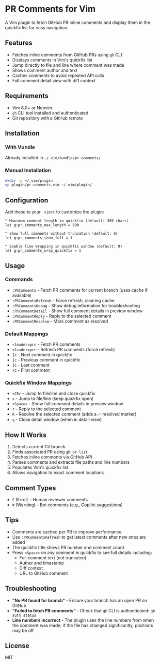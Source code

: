 # PR Comments for Vim

A Vim plugin to fetch GitHub PR inline comments and display them in the quickfix list for easy navigation.

## Features

- Fetches inline comments from GitHub PRs using `gh` CLI
- Displays comments in Vim's quickfix list
- Jump directly to file and line where comment was made
- Shows comment author and text
- Caches comments to avoid repeated API calls
- Full comment detail view with diff context

## Requirements

- Vim 8.0+ or Neovim
- `gh` CLI tool installed and authenticated
- Git repository with a GitHub remote

## Installation

### With Vundle
Already installed in `~/.vim/bundle/pr-comments/`

### Manual Installation
```bash
mkdir -p ~/.vim/plugin
cp plugin/pr-comments.vim ~/.vim/plugin/
```

## Configuration

Add these to your `.vimrc` to customize the plugin:

```vim
" Maximum comment length in quickfix (default: 300 chars)
let g:pr_comments_max_length = 500

" Show full comments without truncation (default: 0)
let g:pr_comments_show_full = 1

" Enable line wrapping in quickfix window (default: 0)
let g:pr_comments_wrap_quickfix = 1
```

## Usage

### Commands

- `:PRComments` - Fetch PR comments for current branch (uses cache if available)
- `:PRCommentsRefresh` - Force refresh, clearing cache
- `:PRCommentsDebug` - Show debug information for troubleshooting
- `:PRCommentDetail` - Show full comment details in preview window
- `:PRCommentReply` - Reply to the selected comment
- `:PRCommentResolve` - Mark comment as resolved

### Default Mappings

- `<leader>prc` - Fetch PR comments
- `<leader>prr` - Refresh PR comments (force refresh)
- `]c` - Next comment in quickfix
- `[c` - Previous comment in quickfix
- `]C` - Last comment
- `[C` - First comment

### Quickfix Window Mappings

- `<CR>` - Jump to file/line and close quickfix
- `o` - Jump to file/line (keep quickfix open)
- `<Space>` - Show full comment details in preview window
- `r` - Reply to the selected comment
- `R` - Resolve the selected comment (adds a ✅ resolved marker)
- `q` - Close detail window (when in detail view)

## How It Works

1. Detects current Git branch
2. Finds associated PR using `gh pr list`
3. Fetches inline comments via GitHub API
4. Parses comments and extracts file paths and line numbers
5. Populates Vim's quickfix list
6. Allows navigation to exact comment locations

## Comment Types

- `E` (Error) - Human reviewer comments
- `W` (Warning) - Bot comments (e.g., Copilot suggestions)

## Tips

- Comments are cached per PR to improve performance
- Use `:PRCommentsRefresh` to get latest comments after new ones are added
- The quickfix title shows PR number and comment count
- Press `<Space>` on any comment in quickfix to see full details including:
  - Full comment text (not truncated)
  - Author and timestamp
  - Diff context
  - URL to GitHub comment

## Troubleshooting

- **"No PR found for branch"** - Ensure your branch has an open PR on GitHub
- **"Failed to fetch PR comments"** - Check that `gh` CLI is authenticated: `gh auth status`
- **Line numbers incorrect** - The plugin uses the line numbers from when the comment was made; if the file has changed significantly, positions may be off

## License

MIT